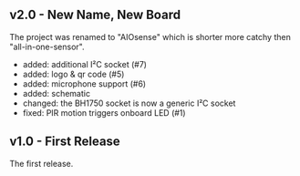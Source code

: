 ## v2.0 - New Name, New Board
The project was renamed to "AIOsense" which is shorter more catchy then "all-in-one-sensor".

- added: additional I²C socket (#7) 
- added: logo & qr code (#5)
- added: microphone support (#6)
- added: schematic
- changed: the BH1750 socket is now a generic I²C socket
- fixed: PIR motion triggers onboard LED (#1)

## v1.0 - First Release
The first release.
